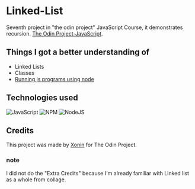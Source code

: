 # Linked-List

Seventh project in "the odin project" JavaScript Course, it demonstrates recursion. [The Odin Project-JavaScript](https://www.theodinproject.com/paths/full-stack-javascript/courses/javascript).

## Things I got a better understanding of

- Linked Lists
- Classes
- [Running js programs using node](https://github.com/nodejs/nodejs.dev/blob/aa4239e87a5adc992fdb709c20aebb5f6da77f86/content/learn/command-line/node-run-cli.en.md)

## Technologies used

![JavaScript](https://img.shields.io/badge/javascript-%23323330.svg?style=for-the-badge&logo=javascript&logoColor=%23F7DF1E)
![NPM](https://img.shields.io/badge/NPM-%23CB3837.svg?style=for-the-badge&logo=npm&logoColor=white)
![NodeJS](https://img.shields.io/badge/node.js-6DA55F?style=for-the-badge&logo=node.js&logoColor=white)

## Credits

This project was made by [Xonin](https://github.com/xonin-hush) for The Odin Project.

### note

I did not do the "Extra Credits" because I'm already familiar with Linked list as a whole from collage.